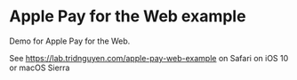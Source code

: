 # Apple Pay for the Web example

Demo for Apple Pay for the Web.

See <https://lab.tridnguyen.com/apple-pay-web-example> on Safari on iOS 10 or macOS Sierra

